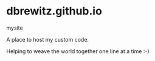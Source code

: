 # dbrewitz.github.io
mysite

A place to host my custom code.

Helping to weave the world together one line at a time :-)
